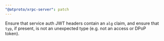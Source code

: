 ```yaml
---
"@atproto/xrpc-server": patch
---
```


Ensure that service auth JWT headers contain an `alg` claim, and ensure that `typ`, if present, is not an unexpected type (e.g. not an access or DPoP token).
